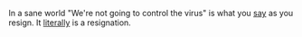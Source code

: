In a sane world "We're not going to control the virus" is what you <a href="https://www.cnn.com/2020/10/25/politics/mark-meadows-controlling-coronavirus-pandemic-cnntv/index.html">say</a> as you resign. It <a href="https://www.google.com/search?q=define+resign">literally</a> is a resignation.  
